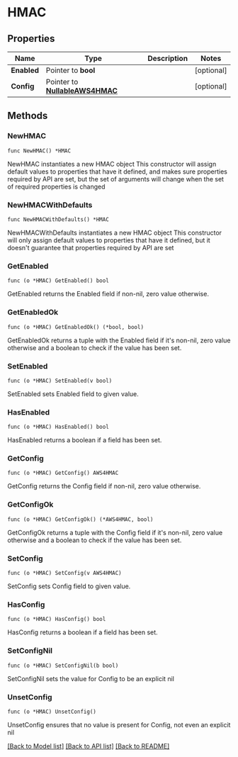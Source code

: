 # HMAC

## Properties

Name | Type | Description | Notes
------------ | ------------- | ------------- | -------------
**Enabled** | Pointer to **bool** |  | [optional] 
**Config** | Pointer to [**NullableAWS4HMAC**](AWS4HMAC.md) |  | [optional] 

## Methods

### NewHMAC

`func NewHMAC() *HMAC`

NewHMAC instantiates a new HMAC object
This constructor will assign default values to properties that have it defined,
and makes sure properties required by API are set, but the set of arguments
will change when the set of required properties is changed

### NewHMACWithDefaults

`func NewHMACWithDefaults() *HMAC`

NewHMACWithDefaults instantiates a new HMAC object
This constructor will only assign default values to properties that have it defined,
but it doesn't guarantee that properties required by API are set

### GetEnabled

`func (o *HMAC) GetEnabled() bool`

GetEnabled returns the Enabled field if non-nil, zero value otherwise.

### GetEnabledOk

`func (o *HMAC) GetEnabledOk() (*bool, bool)`

GetEnabledOk returns a tuple with the Enabled field if it's non-nil, zero value otherwise
and a boolean to check if the value has been set.

### SetEnabled

`func (o *HMAC) SetEnabled(v bool)`

SetEnabled sets Enabled field to given value.

### HasEnabled

`func (o *HMAC) HasEnabled() bool`

HasEnabled returns a boolean if a field has been set.

### GetConfig

`func (o *HMAC) GetConfig() AWS4HMAC`

GetConfig returns the Config field if non-nil, zero value otherwise.

### GetConfigOk

`func (o *HMAC) GetConfigOk() (*AWS4HMAC, bool)`

GetConfigOk returns a tuple with the Config field if it's non-nil, zero value otherwise
and a boolean to check if the value has been set.

### SetConfig

`func (o *HMAC) SetConfig(v AWS4HMAC)`

SetConfig sets Config field to given value.

### HasConfig

`func (o *HMAC) HasConfig() bool`

HasConfig returns a boolean if a field has been set.

### SetConfigNil

`func (o *HMAC) SetConfigNil(b bool)`

 SetConfigNil sets the value for Config to be an explicit nil

### UnsetConfig
`func (o *HMAC) UnsetConfig()`

UnsetConfig ensures that no value is present for Config, not even an explicit nil

[[Back to Model list]](../README.md#documentation-for-models) [[Back to API list]](../README.md#documentation-for-api-endpoints) [[Back to README]](../README.md)


